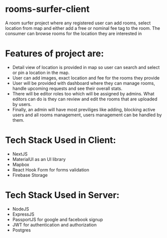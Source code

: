 # rooms-surfer-client

A room surfer project where any registered user can add rooms, select location from map and either add a free or nominal fee tag to the room. The consumer can browse rooms 
for the location they are interested in

# Features of project are: 
-  Detail view of location is provided in map so user can search and select or pin a location in the map.
-  User can add images, exact location and fee for the rooms they provide
-  User will be provided with dashboard where they can manage rooms, handle upcoming requests and see their overall stats.
- There will be editor roles too which will be assigned by admins. What editors can do is they can review and edit the rooms that are uploaded by users.
- Finally, an admin will have most previliges like adding, blocking active users and all rooms management, users management can be handled by them.

# Tech Stack Used in Client:

- NextJS
- MaterialUI as an UI library
- Mapbox
- React Hook Form for forms validation
- Firebase Storage

# Tech Stack Used in Server:

- NodeJS
- ExpressJS
- PassportJS for google and facebook signup
- JWT for authentication and authorization
- Postgres

